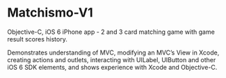 Matchismo-V1
============

Objective-C, iOS 6 iPhone app - 2 and 3 card matching game with game result scores history.

Demonstrates understanding of MVC, modifying an MVC’s View in Xcode, creating actions and outlets, interacting with UILabel, UIButton and other iOS 6 SDK elements, and shows experience with Xcode and Objective-C.
